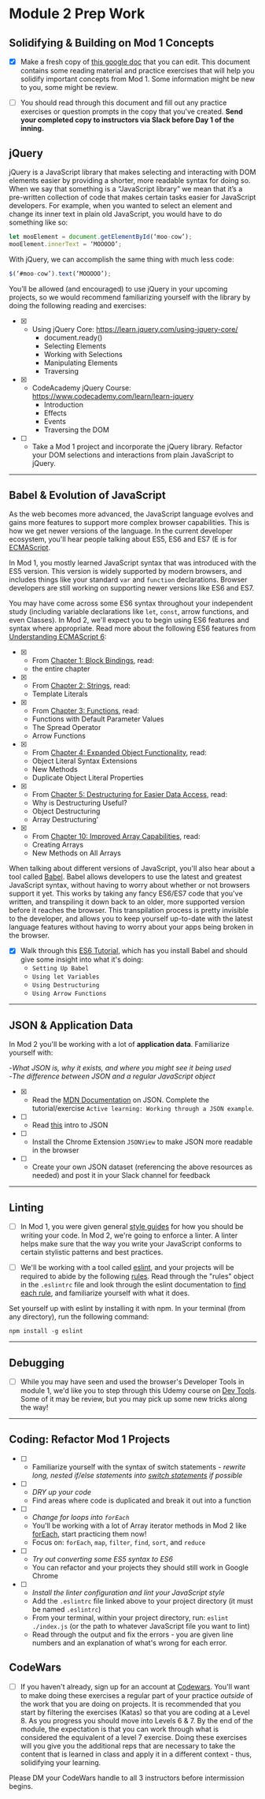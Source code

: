 # Module 2 Prep Work


## Solidifying & Building on Mod 1 Concepts

- [X] Make a fresh copy of [this google doc](https://docs.google.com/document/d/1l08-d5Vdx4r4iGCaZ3mpUm4n3SJVaPI9lqVpp5W_epU/edit#) that you can edit.  This document contains some reading material and practice exercises that will help you solidify important concepts from Mod 1. Some information might be new to you, some might be review.

- [ ] You should read through this document and fill out any practice exercises or question prompts in the copy that you've created. **Send your completed copy to instructors via Slack before Day 1 of the inning.**



## jQuery 

 jQuery is a JavaScript library that makes selecting and interacting with DOM elements easier by providing a shorter, more readable syntax for doing so. When we say that something is a “JavaScript library” we mean that it’s a pre-written collection of code that makes certain tasks easier for JavaScript developers. For example, when you wanted to select an element and change its inner text in plain old JavaScript, you would have to do something like so:  

 ```js  
let mooElement = document.getElementById(‘moo-cow’);  
mooElement.innerText = ‘MOOOOO’;  
``` 

 With jQuery, we can accomplish the same thing with much less code: 

 ```js  
$(‘#moo-cow’).text(‘MOOOOO’); 
``` 

 You’ll be allowed (and encouraged) to use jQuery in your upcoming projects, so we would recommend familiarizing yourself with the library by doing the following reading and exercises:  

- [X] * Using jQuery Core: https://learn.jquery.com/using-jquery-core/ 
    * document.ready()  
    * Selecting Elements  
    * Working with Selections 
    * Manipulating Elements 
    * Traversing  
- [X] * CodeAcademy jQuery Course: https://www.codecademy.com/learn/learn-jquery  
    * Introduction  
    * Effects 
    * Events  
    * Traversing the DOM  
- [ ] * Take a Mod 1 project and incorporate the jQuery library. Refactor your DOM selections and interactions from plain JavaScript to jQuery. 


------------------------------------------------------



## Babel & Evolution of JavaScript

As the web becomes more advanced, the JavaScript language evolves and gains more features to support more complex browser capabilities. This is how we get newer versions of the language. In the current developer ecosystem, you'll hear people talking about ES5, ES6 and ES7 (E is for [ECMAScript](https://stackoverflow.com/questions/912479/what-is-the-difference-between-javascript-and-ecmascript).

In Mod 1, you mostly learned JavaScript syntax that was introduced with the ES5 version. This version is widely supported by modern browsers, and includes things like your standard `var` and `function` declarations. Browser developers are still working on supporting newer versions like ES6 and ES7.

You may have come across some ES6 syntax throughout your independent study (including variable declarations like `let`, `const`, arrow functions, and even Classes). In Mod 2, we'll expect you to begin using ES6 features and syntax where appropriate. Read more about the following ES6 features from [Understanding ECMAScript 6](https://leanpub.com/understandinges6/read):

- [X] - From [Chapter 1: Block Bindings](https://leanpub.com/understandinges6/read#leanpub-auto-block-bindings), read:
  * the entire chapter
- [X] - From [Chapter 2: Strings](https://leanpub.com/understandinges6/read#leanpub-auto-template-literals), read:
  * Template Literals
- [X] - From [Chapter 3: Functions](https://leanpub.com/understandinges6/read#leanpub-auto-functions), read:
  * Functions with Default Parameter Values
  * The Spread Operator
  * Arrow Functions
- [X] - From [Chapter 4: Expanded Object Functionality](https://leanpub.com/understandinges6/read#leanpub-auto-expanded-object-functionality), read:
  * Object Literal Syntax Extensions
  * New Methods
  * Duplicate Object Literal Properties
- [X] - From [Chapter 5: Destructuring for Easier Data Access](https://leanpub.com/understandinges6/read#leanpub-auto-destructuring-for-easier-data-access), read:
  * Why is Destructuring Useful?
  * Object Destructuring
  * Array Destructuring'
- [X] - From [Chapter 10: Improved Array Capabilities](https://leanpub.com/understandinges6/read#leanpub-auto-improved-array-capabilities), read:
  * Creating Arrays
  * New Methods on All Arrays


When talking about different versions of JavaScript, you'll also hear about a tool called [Babel](https://babeljs.io/). Babel allows developers to use the latest and greatest JavaScript syntax, without having to worry about whether or not browsers support it yet. This works by taking any fancy ES6/ES7 code that you've written, and transpiling it down back to an older, more supported version before it reaches the browser. This transpilation process is pretty invisible to the developer, and allows you to keep yourself up-to-date with the latest language features without having to worry about your apps being broken in the browser.

- [X] Walk through this [ES6 Tutorial](http://ccoenraets.github.io/es6-tutorial/), which has you install Babel and should give some insight into what it's doing:
  - `Setting Up Babel`
  - `Using let Variables`
  - `Using Destructuring`
  - `Using Arrow Functions`


------------------------------------------------------



## JSON & Application Data

In Mod 2 you'll be working with a lot of **application data**. Familiarize yourself with:

-*What JSON is, why it exists, and where you might see it being used*  
-*The difference between JSON and a regular JavaScript object*
- [X]  - Read the [MDN Documentation](https://developer.mozilla.org/en-US/docs/Learn/JavaScript/Objects/JSON
) on JSON. Complete the tutorial/exercise `Active learning: Working through a JSON example`.
- [ ]  - Read [this](https://www.digitalocean.com/community/tutorials/an-introduction-to-json) intro to JSON
- [ ]  - Install the Chrome Extension `JSONView` to make JSON more readable in the browser 
- [ ]  - Create your own JSON dataset (referencing the above resources as needed) and post it in your Slack channel for feedback

------------------------------------------------------

<!-- 


## NPM

At the start of Turing, we had you do some computer setup that involved installing and downloading a slew of tools. This trend will continue! You'll mostly be doing installations of "packages" through NPM. Familiarize yourself with:

* *what a package is, and what a package manager is*
* *what information goes into a package.json file and why it's needed*
* *the `npm init` and `npm install` commands*
* *the difference between dependencies and devDependencies*

Do some independent research on the above bullet points, then answer the following questions to the best of your ability and DM them to your instructors over the break. Your answers don't have to be formal or polished, we just want to see where your understanding is at after doing some initial research. It's ok if you feel fuzzy on the concepts, we will discuss them as a class Day 1. 

* **Why do package managers exist for front-end developers building web apps?**
* **What is npm and what does it allow developers to do?**
* **Describe what a 'dependency' is, and the difference between a devDependency and a regular dependency. Give an example of each.**



------------------------------------------------------ -->



## Linting

- [ ] In Mod 1, you were given general [style guides](https://github.com/turingschool-examples/javascript/tree/master/es5) for how you should be writing your code. In Mod 2, we're going to enforce a linter. A linter helps make sure that the way you write your JavaScript conforms to certain stylistic patterns and best practices.

- [ ] We'll be working with a tool called [eslint](https://eslint.org/), and your projects will be required to abide by the following [rules](https://github.com/turingschool-examples/javascript/blob/master/linters/module-2/non-react/.eslintrc). Read through the "rules" object in the `.eslintrc` file and look through the eslint documentation to [find each rule](https://eslint.org/docs/rules/), and familiarize yourself with what it does.

Set yourself up with eslint by installing it with npm. In your terminal (from any directory), run the following command:

`npm install -g eslint`




------------------------------------------------------



## Debugging

- [ ] While you may have seen and used the browser's Developer Tools in module 1, we'd like you to step through this Udemy course on [Dev Tools](https://www.udemy.com/devtools-2017-the-basics-of-chrome-developer-tools/). Some of it may be review, but you may pick up some new tricks along the way!



------------------------------------------------------




## Coding: Refactor Mod 1 Projects

  - [ ] - Familiarize yourself with the syntax of switch statements - *rewrite long, nested if/else statements into [switch statements](https://developer.mozilla.org/en-US/docs/Web/JavaScript/Reference/Statements/switch) if possible*
  - [ ] - *DRY up your code*
    - Find areas where code is duplicated and break it out into a function
  - [ ] - *Change for loops into `forEach`*
    - You'll be working with a lot of Array iterator methods in Mod 2 like [forEach](https://developer.mozilla.org/en-US/docs/Web/JavaScript/Reference/Global_Objects/Array/forEach), start practicing them now!
    - Focus on: `forEach`, `map`, `filter`, `find`, `sort`, and `reduce`
  - [ ] - *Try out converting some ES5 syntax to ES6*
    - You can refactor and your projects they should still work in Google Chrome
  - [ ] - *Install the linter configuration and lint your JavaScript style*
    - Add the `.eslintrc` file linked above to your project directory (it must be named `.eslintrc`)
    - From your terminal, within your project directory, run: `eslint ./index.js` (or the path to whatever JavaScript file you want to lint)
    - Read through the output and fix the errors - you are given line numbers and an explanation of what's wrong for each error.


## CodeWars

- [ ] If you haven't already, sign up for an account at [Codewars](https://www.codewars.com). You'll want to make doing these exercises a regular part of your practice _outside_ of the work that you are doing on projects. It is recommended that you start by filtering the exercises (Katas) so that you are coding at a Level 8. As you progress you should move into Levels 6 & 7. By the end of the module, the expectation is that you can work through what is considered the equivalent of a level 7 exercise. Doing these exercises will you give you the additional reps that are necessary to take the content that is learned in class and apply it in a different context - thus, solidifying your learning.

Please DM your CodeWars handle to all 3 instructors before intermission begins.
